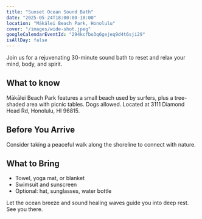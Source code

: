 ```yaml
---
title: "Sunset Ocean Sound Bath"
date: "2025-05-24T18:00:00-10:00"
location: "Mākālei Beach Park, Honolulu"
cover: "/images/wide-shot.jpeg"
googleCalendarEventId: "294kcfbo3q6gejeq9d4t6sji29"
isAllDay: false
---
```


Join us for a rejuvenating 30-minute sound bath to reset and relax your mind, body, and spirit.

## What to know
Mākālei Beach Park features a small beach used by surfers, plus a tree-shaded area with picnic tables. Dogs allowed. Located at 3111 Diamond Head Rd, Honolulu, HI 96815. 

## Before You Arrive
Consider taking a peaceful walk along the shoreline to connect with nature.

## What to Bring
- Towel, yoga mat, or blanket
- Swimsuit and sunscreen
- Optional: hat, sunglasses, water bottle

Let the ocean breeze and sound healing waves guide you into deep rest. See you there.
